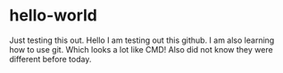 # hello-world
Just testing this out.
Hello I am testing out this github. I am also learning how to use git. Which looks a lot like CMD! Also did not know they were different before today.
